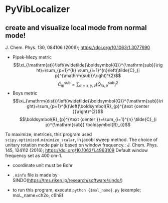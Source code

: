 # PyVibLocalizer
## create and visualize local mode from normal mode!

J. Chem. Phys. 130, 084106 (2009); https://doi.org/10.1063/1.3077690

- Pipek-Mezy metric
    $$\xi_{\mathrm{at}}\left(\widetilde{\boldsymbol{Q}}^{\mathrm{sub}}\right)=\sum_{p=1}^{k} \sum_{i=1}^{n}\left(\tilde{C}_{i p}^{\mathrm{sub}}\right)^{2}$$
    $$\tilde{C}_{i p}^{\mathrm{sub}}=\sum_{\alpha=x, y, z}\left(\tilde{Q}_{i \alpha, p}^{\mathrm{sub}}\right)^{2}$$
- Boys metric
    $$\xi_{\mathrm{dist}}\left(\widetilde{\boldsymbol{Q}}^{\mathrm{sub}}\right)=\sum_{p=1}^{k}\left(\boldsymbol{R}_{p}^{\text {center }}\right)^{2}$$
    $$\boldsymbol{R}_{p}^{\text {center }}=\sum_{i=1}^{n} \tilde{C}_{i p}^{\mathrm{sub}} \boldsymbol{R}_{i}$$

To maximize, metrices, this program used `scipy.optimized.minimize_scalar`, in jacobi sweep method. The choice of unitary rotation mode pair is based on window frequency.: J. Chem. Phys. 145, 124112 (2016); https://doi.org/10.1063/1.4963109 Default window frequency set as 400 cm-1.


- coordinate unit must be Bohr

- `.minfo` file is made by SINDO(https://tms.riken.jp/research/software/sindo/)

- to run this program, execute `python {$mol_name}.py` (example; moL_name=ch2o, c6h8)